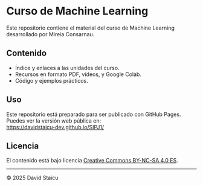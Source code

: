 # Curso de Machine Learning

Este repositorio contiene el material del curso de Machine Learning desarrollado por Mireia Consarnau.

## Contenido

- Índice y enlaces a las unidades del curso.
- Recursos en formato PDF, vídeos, y Google Colab.
- Código y ejemplos prácticos.

## Uso

Este repositorio está preparado para ser publicado con GitHub Pages.  
Puedes ver la versión web pública en:  
https://davidstaicu-dev.github.io/SIPJ1/

## Licencia

El contenido está bajo licencia [Creative Commons BY-NC-SA 4.0 ES](LICENSE.md).


---

© 2025 David Staicu


